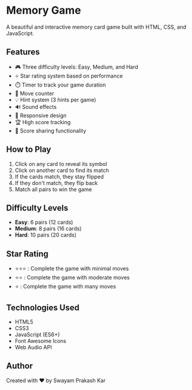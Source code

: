 # Memory Game

A beautiful and interactive memory card game built with HTML, CSS, and JavaScript.

## Features

- 🎮 Three difficulty levels: Easy, Medium, and Hard
- ⭐ Star rating system based on performance
- ⏱️ Timer to track your game duration
- 🔄 Move counter
- 💡 Hint system (3 hints per game)
- 🔊 Sound effects
- 📱 Responsive design
- 🏆 High score tracking
- 🎯 Score sharing functionality

## How to Play

1. Click on any card to reveal its symbol
2. Click on another card to find its match
3. If the cards match, they stay flipped
4. If they don't match, they flip back
5. Match all pairs to win the game

## Difficulty Levels

- **Easy**: 6 pairs (12 cards)
- **Medium**: 8 pairs (16 cards)
- **Hard**: 10 pairs (20 cards)

## Star Rating

- ⭐⭐⭐ : Complete the game with minimal moves
- ⭐⭐ : Complete the game with moderate moves
- ⭐ : Complete the game with many moves

## Technologies Used

- HTML5
- CSS3
- JavaScript (ES6+)
- Font Awesome Icons
- Web Audio API

## Author

Created with ❤️ by Swayam Prakash Kar
